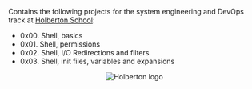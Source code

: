 Contains the following projects for the system engineering and DevOps track at [Holberton School](https://www.holbertonschool.com/):

* 0x00. Shell, basics
* 0x01. Shell, permissions
* 0x02. Shell, I/O Redirections and filters
* 0x03. Shell, init files, variables and expansions

<p align="center">
  <img src="http://www.holbertonschool.com/holberton-logo.png" alt="Holberton logo">
</p>
